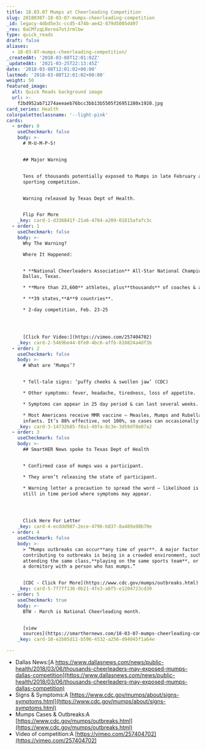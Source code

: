 ```yaml
---
title: 18.03.07 Mumps at Cheerleading Competition
slug: 20180307-18-03-07-mumps-cheerleading-competition
_id: legacy-4dbd5e3c-ccd5-474b-ae42-879d5005d497
_rev: 0aCMfzqL0erea7otJrmlbw
type: quick_reads
draft: false
aliases:
  - 18-03-07-mumps-cheerleading-competition/
_createdAt: '2018-03-08T12:01:02Z'
_updatedAt: '2021-03-25T22:13:45Z'
date: '2018-03-08T12:01:02+00:00'
lastmod: '2018-03-08T12:01:02+00:00'
weight: 50
featured_image:
  alt: Quick Reads background image
  url: >-
    f2bd952ab71274aeeaeb76bcc3bb13b5505f26951280x1920.jpg
card_series: Health
colorpaletteclassname: '--light-pink'
cards:
  - order: 0
    useCheckmark: false
    body: >-
      # M-U-M-P-S!


      ## Major Warning


      Tens of thousands potentially exposed to Mumps in late February at a major
      sporting competition.


      Warning released by Texas Dept of Health.


      Flip For More
    _key: card-1-d336841f-21a6-4784-a209-01815afafc3c
  - order: 1
    useCheckmark: false
    body: >-
      Why The Warning?  

      Where It Happened:


      * **National Cheerleaders Association** All-Star National ChampionshipA in
      Dallas, Texas.

      * **More than 23,600** athletes, plus**thousands** of coaches & attendees.

      * **39 states,**A**9 countries**.

      * 2-day competition, Feb. 23-25




      [Click For Video:](https://vimeo.com/257404702)
    _key: card-2-5469be44-8fe0-4bc6-affb-810824a4df3b
  - order: 2
    useCheckmark: false
    body: >-
      # What are ‘Mumps’?


      * Tell-tale signs: ‘puffy cheeks & swollen jaw’ (CDC)

      * Other symptoms: fever, headache, tiredness, loss of appetite.

      * Symptoms can appear in 25 day period & can last several weeks.

      * Most Americans receive MMR vaccine – Measles, Mumps and Rubella – as
      infants. It’s 88% effective, not 100%, so cases can occasionally surface.
    _key: card-3-14732b85-f8a1-497a-8c3e-3d59df0e07a2
  - order: 3
    useCheckmark: false
    body: >-
      ## SmartHER News spoke to Texas Dept of Health


      * Confirmed case of mumps was a participant.

      * They aren’t releasing the state of participant.

      * Warning letter a precaution to spread the word – likelihood is low but
      still in time period where symptoms may appear.




      Click Here For Letter
    _key: card-4-ecddd987-2ece-4796-b837-8a489a98b70e
  - order: 4
    useCheckmark: false
    body: >-
      > “Mumps outbreaks can occur**any time of year**. A major factor
      contributing to outbreaks is being in a crowded environment, such as
      attending the same class,**playing on the same sports team**, or living in
      a dormitory with a person who has mumps.”


      [CDC - Click For More](https://www.cdc.gov/mumps/outbreaks.html)
    _key: card-5-7f7ff136-0b21-4fe3-a6f5-e1204723cd30
  - order: 5
    useCheckmark: true
    body: >-
      BTW - March is National Cheerleading month.


      [view
      sources](https://smarthernews.com/18-03-07-mumps-cheerleading-competition/)
    _key: card-10-e2b05d12-b596-4532-a256-d94045f1a64e

---
```

* Dallas News:[A https://www.dallasnews.com/news/public-health/2018/03/06/thousands-cheerleaders-may-exposed-mumps-dallas-competition](https://www.dallasnews.com/news/public-health/2018/03/06/thousands-cheerleaders-may-exposed-mumps-dallas-competition)
* Signs & Symptoms:A [https://www.cdc.gov/mumps/about/signs-symptoms.html](https://www.cdc.gov/mumps/about/signs-symptoms.html)
* Mumps Cases & Outbreaks:A [https://www.cdc.gov/mumps/outbreaks.html](https://www.cdc.gov/mumps/outbreaks.html)
* Video of competition:A [https://vimeo.com/257404702](https://vimeo.com/257404702)